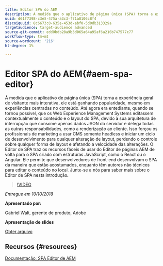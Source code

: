 ```yaml
---
title: Editor SPA do AEM
description: À medida que o aplicativo de página única (SPA) torna a experiência geral de visitante mais interativa, ele está ganhando popularidade, mesmo em experiências centradas no conteúdo. Junte-se a nós para saber mais sobre o Editor de SPA nesta introdução.
uuid: d61f7398-c3e8-475a-a3c3-f71a8106c8f4
discoiquuid: 8c6673c0-635e-453d-abf0-5d0db313329a
targetaudience: target-audience advanced
source-git-commit: edd0bdb28a9b3d065a64a95af6a216b747577c77
workflow-type: tm+mt
source-wordcount: '216'
ht-degree: 1%

---
```


# Editor SPA do AEM{#aem-spa-editor}

À medida que o aplicativo de página única (SPA) torna a experiência geral de visitante mais interativa, ele está ganhando popularidade, mesmo em experiências centradas no conteúdo. Até agora era entediante, quando se tornou possível, que os Web Experience Management Systems editassem contextualmente o conteúdo e o layout do SPA, devido à sua arquitetura de interrupção que consome apenas dados JSON do servidor e delega todas as outras responsabilidades, como a renderização ao cliente. Isso forçou os profissionais de marketing a usar CMS somente headless e iniciar um ciclo de desenvolvimento para qualquer alteração de layout, perdendo o controle sobre qualquer forma de layout e afetando a velocidade das alterações. O Editor de SPA traz os recursos fáceis de usar do Editor de páginas AEM de volta para o SPA criado com estruturas JavaScript, como o React ou o Angular. Ele permite que desenvolvedores de front-end desenvolvam o SPA da maneira que estão acostumados, enquanto têm autores não técnicos para editar o conteúdo no local. Junte-se a nós para saber mais sobre o Editor de SPA nesta introdução.

>[!VIDEO](https://video.tv.adobe.com/v/24720/?quality=9)

*Entregue em 10/10/2018*

**Apresentado por:**

Gabriel Walt, gerente de produto, Adobe

**Apresentação de slides**

[Obter arquivo](assets/aem-spa-editor.pdf)

## Recursos {#resources}

[Documentação: SPA Editor de AEM](https://experienceleague.adobe.com/docs/experience-manager-64/developing/headless/spas/spa-overview.html)

<!--
[Get back to the Overview](https://helpx.adobe.com/experience-manager/kt/eseminars/gems/aem-index.html)
-->

